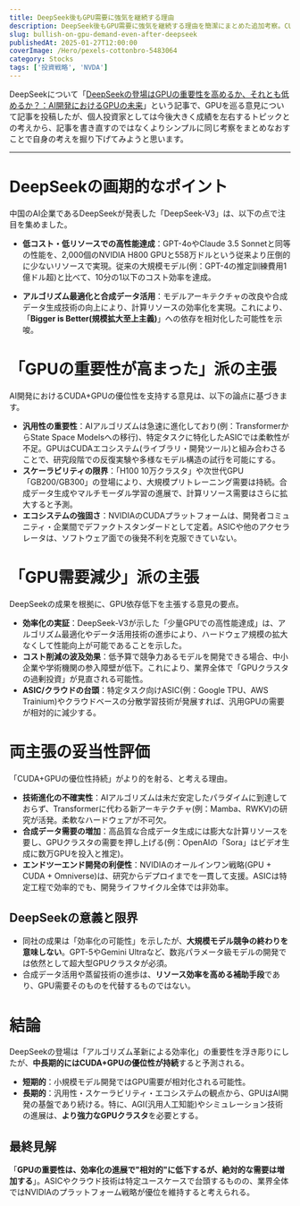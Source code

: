 ```yaml
---
title: DeepSeek後もGPU需要に強気を継続する理由
description: DeepSeek後もGPU需要に強気を継続する理由を簡潔にまとめた追加考察。CUDA+GPUの汎用性・スケーラビリティ・エコシステム優位性、合成データ需要増加、AGI開発に必要な超大型クラスターなどから絶対的需要増加を予測。
slug: bullish-on-gpu-demand-even-after-deepseek
publishedAt: 2025-01-27T12:00:00
coverImage: /Hero/pexels-cottonbro-5483064
category: Stocks
tags: ['投資戦略', 'NVDA']
---
```


DeepSeekについて「[DeepSeekの登場はGPUの重要性を高めるか、それとも低めるか？：AI開発におけるGPUの未来](./gpu-vs-asic-for-ai)」という記事で、GPUを巡る意見について記事を投稿したが、個人投資家としては今後大きく成績を左右するトピックとの考えから、記事を書き直すのではなくよりシンプルに同じ考察をまとめなおすことで自身の考えを掘り下げてみようと思います。

---

# DeepSeekの画期的なポイント

中国のAI企業であるDeepSeekが発表した「DeepSeek-V3」は、以下の点で注目を集めました。

- **低コスト・低リソースでの高性能達成**：GPT-4oやClaude 3.5 Sonnetと同等の性能を、2,000個のNVIDIA H800 GPUと558万ドルという従来より圧倒的に少ないリソースで実現。従来の大規模モデル(例：GPT-4の推定訓練費用1億ドル超)と比べて、10分の1以下のコスト効率を達成。

- **アルゴリズム最適化と合成データ活用**：モデルアーキテクチャの改良や合成データ生成技術の向上により、計算リソースの効率化を実現。これにより、「**Bigger is Better(規模拡大至上主義)**」への依存を相対化した可能性を示唆。

# 「GPUの重要性が高まった」派の主張

AI開発におけるCUDA+GPUの優位性を支持する意見は、以下の論点に基づきます。

- **汎用性の重要性**：AIアルゴリズムは急速に進化しており(例：TransformerからState Space Modelsへの移行)、特定タスクに特化したASICでは柔軟性が不足。GPUはCUDAエコシステム(ライブラリ・開発ツール)と組み合わさることで、研究段階での反復実験や多様なモデル構造の試行を可能にする。
- **スケーラビリティの限界**：「H100 10万クラスタ」や次世代GPU「GB200/GB300」の登場により、大規模プリトレーニング需要は持続。合成データ生成やマルチモーダル学習の進展で、計算リソース需要はさらに拡大すると予測。
- **エコシステムの強固さ**：NVIDIAのCUDAプラットフォームは、開発者コミュニティ・企業間でデファクトスタンダードとして定着。ASICや他のアクセラレータは、ソフトウェア面での後発不利を克服できていない。

# 「GPU需要減少」派の主張

DeepSeekの成果を根拠に、GPU依存低下を主張する意見の要点。

- **効率化の実証**：DeepSeek-V3が示した「少量GPUでの高性能達成」は、アルゴリズム最適化やデータ活用技術の進歩により、ハードウェア規模の拡大なくして性能向上が可能であることを示した。
- **コスト削減の波及効果**：低予算で競争力あるモデルを開発できる場合、中小企業や学術機関の参入障壁が低下。これにより、業界全体で「GPUクラスタの過剰投資」が見直される可能性。
- **ASIC/クラウドの台頭**：特定タスク向けASIC(例：Google TPU、AWS Trainium)やクラウドベースの分散学習技術が発展すれば、汎用GPUの需要が相対的に減少する。

# 両主張の妥当性評価

「CUDA+GPUの優位性持続」がより的を射る、と考える理由。

- **技術進化の不確実性**：AIアルゴリズムは未だ安定したパラダイムに到達しておらず、Transformerに代わる新アーキテクチャ(例：Mamba、RWKV)の研究が活発。柔軟なハードウェアが不可欠。
- **合成データ需要の増加**：高品質な合成データ生成には膨大な計算リソースを要し、GPUクラスタの需要を押し上げる(例：OpenAIの「Sora」はビデオ生成に数万GPUを投入と推定)。
- **エンドツーエンド開発の利便性**：NVIDIAのオールインワン戦略(GPU + CUDA + Omniverse)は、研究からデプロイまでを一貫して支援。ASICは特定工程で効率的でも、開発ライフサイクル全体では非効率。

## DeepSeekの意義と限界

- 同社の成果は「効率化の可能性」を示したが、**大規模モデル競争の終わりを意味しない**。GPT-5やGemini Ultraなど、数兆パラメータ級モデルの開発では依然として超大型GPUクラスタが必須。
- 合成データ活用や蒸留技術の進歩は、**リソース効率を高める補助手段**であり、GPU需要そのものを代替するものではない。

# 結論

DeepSeekの登場は「アルゴリズム革新による効率化」の重要性を浮き彫りにしたが、**中長期的にはCUDA+GPUの優位性が持続**すると予測される。

- **短期的**：小規模モデル開発ではGPU需要が相対化される可能性。
- **長期的**：汎用性・スケーラビリティ・エコシステムの観点から、GPUはAI開発の基盤であり続ける。特に、AGI(汎用人工知能)やシミュレーション技術の進展は、**より強力なGPUクラスタ**を必要とする。

## 最終見解

「**GPUの重要性は、効率化の進展で"相対的"に低下するが、絶対的な需要は増加する**」。ASICやクラウド技術は特定ユースケースで台頭するものの、業界全体ではNVIDIAのプラットフォーム戦略が優位を維持すると考えられる。
